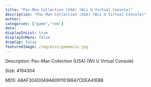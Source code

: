 ```yaml
---
title: "Pac-Man Collection (USA) (Wii U Virtual Console)"
description: "Pac-Man Collection (USA) (Wii U Virtual Console)"
author: 
categories: ["game","rom"]
date: 
displayInList: true
displayInMenu: false
dropCap: false
featuredImage: /img/miss/gamemiss.jpg
---
```


Description: Pac-Man Collection (USA) (Wii U Virtual Console)

Size: 4194304

MD5: A8AF304D0A9A60911018847CDEA41EB8

